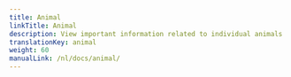 ```yaml
---
title: Animal
linkTitle: Animal
description: View important information related to individual animals
translationKey: animal
weight: 60
manualLink: /nl/docs/animal/
---
```

<script>
  window.location.href = "/nl/docs/animal/";
</script>
